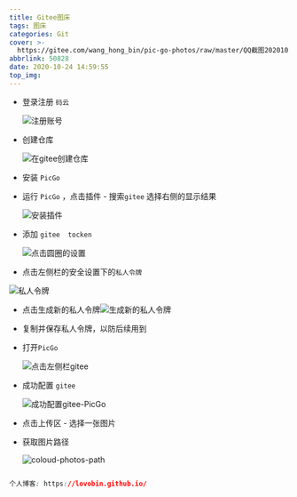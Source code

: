 ```yaml
---
title: Gitee图床
tags: 图床
categories: Git
cover: >-
  https://gitee.com/wang_hong_bin/pic-go-photos/raw/master/QQ截图20201024150508.png
abbrlink: 50828
date: 2020-10-24 14:59:55
top_img:
---
```




+ 登录注册 `码云`

  ![注册账号](https://gitee.com/wang_hong_bin/pic-go-photos/raw/master/QQ截图20201024150508.png)
<!-- more -->

+ 创建仓库

  ![在gitee创建仓库](https://gitee.com/wang_hong_bin/pic-go-photos/raw/master/gitReso.png)

+ 安装 `PicGo`

+ 运行 `PicGo` ，点击插件 - 搜索`gitee` 选择右侧的显示结果

  ![安装插件](https://gitee.com/wang_hong_bin/pic-go-photos/raw/master/searchgitee.png)

+ 添加 `gitee  tocken`

  ![点击圆圈的设置](https://gitee.com/wang_hong_bin/pic-go-photos/raw/master/tocken.png)

+ 点击左侧栏的安全设置下的`私人令牌`

![私人令牌](https://gitee.com/wang_hong_bin/pic-go-photos/raw/master/lingpai.png)

+ 点击生成新的私人令牌![生成新的私人令牌](https://gitee.com/wang_hong_bin/pic-go-photos/raw/master/newtocken.png)

+ 复制并保存私人令牌，以防后续用到

+ 打开`PicGo`

  ![点击左侧栏gitee](https://gitee.com/wang_hong_bin/pic-go-photos/raw/master/picogitee.png)

+ 成功配置 `gitee`

  ![成功配置gitee-PicGo](https://gitee.com/wang_hong_bin/pic-go-photos/raw/master/okPickgo.png)

    

+ 点击上传区 - 选择一张图片

+ 获取图片路径

  ![coloud-photos-path](https://gitee.com/wang_hong_bin/pic-go-photos/raw/master/path.png)



```css

个人博客: https://lovobin.github.io/ 

```

